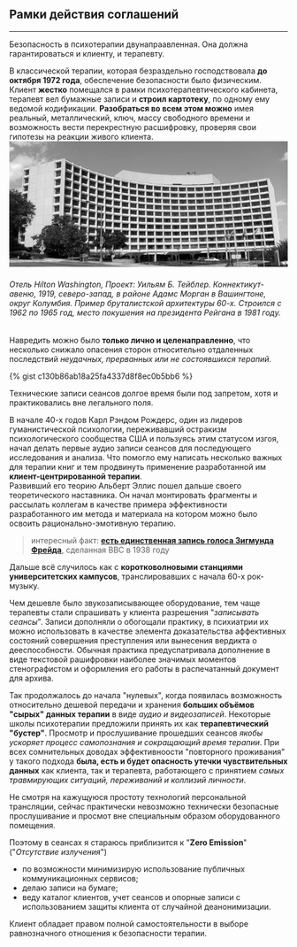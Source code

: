 ## Рамки действия соглашений
---

Безопасность в психотерапии двунапраавленная. Она должна гарантироваться и клиенту, и терапевту. 

В классической терапии, которая безраздельно господствовала **до октября 1972 года**, обеспечение безопасности было физическим. Клиент **жестко** помещался в рамки психотерапевтического кабинета, терапевт вел бумажные записи и **строил картотеку**, по одному ему ведомой кодификации. **Разобраться во всем этом можно** имея реальный, металлический, ключ, массу свободного времени и возможность вести перекрестную расшифровку, проверяя свои гипотезы на реакции живого клиента. 
![Отель Hilton Washington](/_img/20220529-1.jpeg)  
###### Отель Hilton Washington, Проект: Уильям Б. Тейблер. Коннектикут-авеню, 1919, северо-запад, в районе Адамс Морган в Вашингтоне, округ Колумбия. Пример бруталистской архитектуры 60-х. Строился с 1962 по 1965 год, место покушения на президента Рейгана в 1981 году.

Навредить можно было **только лично и целенаправленно**, что несколько снижало опасения сторон относительно отдаленных последствий _неудачных, прерванных или не состоявшихся терапий_. 

{% gist c130b86ab18a25fa4337d8f8ec0b5bb6 %}

Технические записи сеансов долгое время были под запретом, хотя и практиковались вне легального поля.

В начале 40-х годов Карл Рэндом Рождерс, один из лидеров гуманистической психологии, переживавший остракизм психологического сообщества США и пользуясь этим статусом изгоя, начал делать первые аудио записи сеансов для последующего исследования и анализа. Что помогло ему написать несколько важных для терапии книг и тем продвинуть применение разработанной им **клиент-центрированной терапии**.  
Развивший его теорию Альберт Эллис пошел дальше своего теоретического наставника. Он начал монтировать фрагменты и рассылать коллегам в качестве примера эффективности разработанного им метода и материала на котором можно было освоить рационально-эмотивную терапию. 

> интересный факт: **[есть единственная запись голоса Зигмунда Фрейда](https://soundcloud.com/arzamas-academy/14a?utm_source=clipboard&utm_campaign=wtshare&utm_medium=widget&utm_content=https%253A%252F%252Fsoundcloud.com%252Farzamas-academy%252F14a)**, сделанная BBC в 1938 году 


Дальше всё случилось как с **коротковолновыми станциями университетских кампусов**, транслировавших с начала 60-х рок-музыку.

Чем дешевле было звукозаписывающее оборудование, тем чаще терапевты стали спрашивать у клиента разрешения "_записывать сеансы_". Записи дополняли о обогощали практику, в психиатрии их можно использовать в качестве элемента доказательства аффективных состояний совершения преступления или вынесения вердикта о дееспособности. Обычная практика предуспатривала дополнение в виде текстовой рашифровки наиболее значимых моментов стенографистом и оформления его работы в распечатанный документ для архива. 

Так продолжалось  до начала "нулевых", когда появилась возможность относительно дешевой передачи и хранения **больших объёмов "сырых" данных терапии** в виде _аудио и видеозаписей_. Некоторые школы психотерапии предложили принять их как **терапевтический "бустер"**. Просмотр и прослушивание прошедших сеансов _якобы ускоряет процесс самопознания и сокращающий время терапии_. При всех сомнительных доводах эффективноости "повторного проживания" у такого подхода **была, есть и будет опасность утечки чувствительных данных** как клиента, так и терапевта, работающего с принятием _самых травмирующих ситуаций, переживаний и коллизий личности_.

Не смотря на кажущуюся простоту технологий персональной трансляции, сейчас практически невозможно технически безопасные прослушивание и просмот вне специальным образом оборудованного помещения.

Поэтому в сеансах я стараюсь приблизится к "**Zero Emission**" ("_Отсутствие излучения_")

- по возможности минимизирую использование публичных коммуникационных сервисов;
- делаю записи на бумаге;
- веду каталог клиентов, учет сеансов и опорные записи с использованием защиты клиента от случайной деанонимизации. 

Клиент обладает правом полной самостоятельности в выборе равнозначного отношения к безопасности терапии.